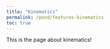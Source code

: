 ```yaml
---
title: "Kinematics"
permalink: /pond/features-kinematics
toc: true
---
```

This is the page about kinematics!
